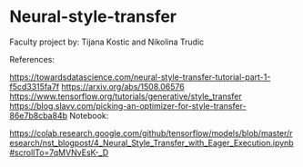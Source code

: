# Neural-style-transfer
Faculty project by: Tijana Kostic and Nikolina Trudic

References:

https://towardsdatascience.com/neural-style-transfer-tutorial-part-1-f5cd3315fa7f 
https://arxiv.org/abs/1508.06576 
https://www.tensorflow.org/tutorials/generative/style_transfer
https://blog.slavv.com/picking-an-optimizer-for-style-transfer-86e7b8cba84b
Notebook:

https://colab.research.google.com/github/tensorflow/models/blob/master/research/nst_blogpost/4_Neural_Style_Transfer_with_Eager_Execution.ipynb#scrollTo=7qMVNvEsK-_D
